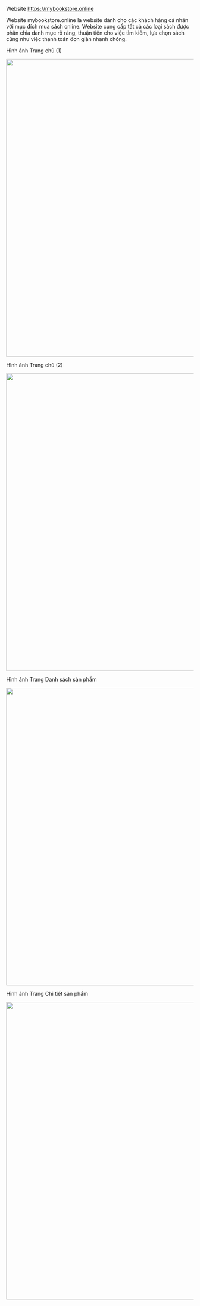 Website https://mybookstore.online

Website mybookstore.online là website dành cho các khách hàng cá nhân với mục đích mua sách online. Website cung cấp tất cả các loại sách được phân chia danh mục rõ ràng, thuận tiện cho việc tìm kiếm, lựa chọn sách cũng như việc thanh toán đơn giản nhanh chóng.


Hình ảnh Trang chủ (1)

<img src="https://res.cloudinary.com/dep0t5tcf/image/upload/v1648026789/mybookstore/1_u2jpfu.png" width="800">


Hình ảnh Trang chủ (2)

<img src="https://res.cloudinary.com/dep0t5tcf/image/upload/v1648026789/mybookstore/2_c7g69c.png" width="800">


Hình ảnh Trang Danh sách sản phẩm

<img src="https://res.cloudinary.com/dep0t5tcf/image/upload/v1648026789/mybookstore/3_l9ooyu.png" width="800">


Hình ảnh Trang Chi tiết sản phẩm

<img src="https://res.cloudinary.com/dep0t5tcf/image/upload/v1648026789/mybookstore/4_drkytm.png" width="800">
